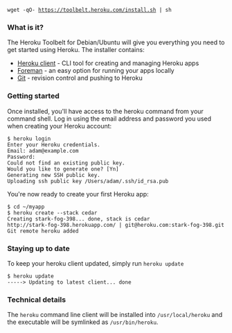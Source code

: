 <p class="download">
    <code><span>wget -qO- <a href="/install.sh">https://toolbelt.heroku.com/install.sh</a> | sh</span></code>
</p>

### What is it?

The Heroku Toolbelt for Debian/Ubuntu will give you everything you need to get started using Heroku. The installer contains:

* [Heroku client](http://github.com/heroku/heroku) - CLI tool for creating and managing Heroku apps
* [Foreman](http://github.com/ddollar/foreman) - an easy option for running your apps locally
* [Git](http://code.google.com/p/git-osx-installer) - revision control and pushing to Heroku

### Getting started

Once installed, you'll have access to the heroku command from your command shell. Log in using the email address and password you used when creating your Heroku account:

    $ heroku login
    Enter your Heroku credentials.
    Email: adam@example.com
    Password:
    Could not find an existing public key.
    Would you like to generate one? [Yn]
    Generating new SSH public key.
    Uploading ssh public key /Users/adam/.ssh/id_rsa.pub

You're now ready to create your first Heroku app:

    $ cd ~/myapp
    $ heroku create --stack cedar
    Creating stark-fog-398... done, stack is cedar
    http://stark-fog-398.herokuapp.com/ | git@heroku.com:stark-fog-398.git
    Git remote heroku added

### Staying up to date

To keep your heroku client updated, simply run `heroku update`

    $ heroku update
    -----> Updating to latest client... done

### Technical details

The `heroku` command line client will be installed into `/usr/local/heroku` and the executable will be symlinked as `/usr/bin/heroku`.
